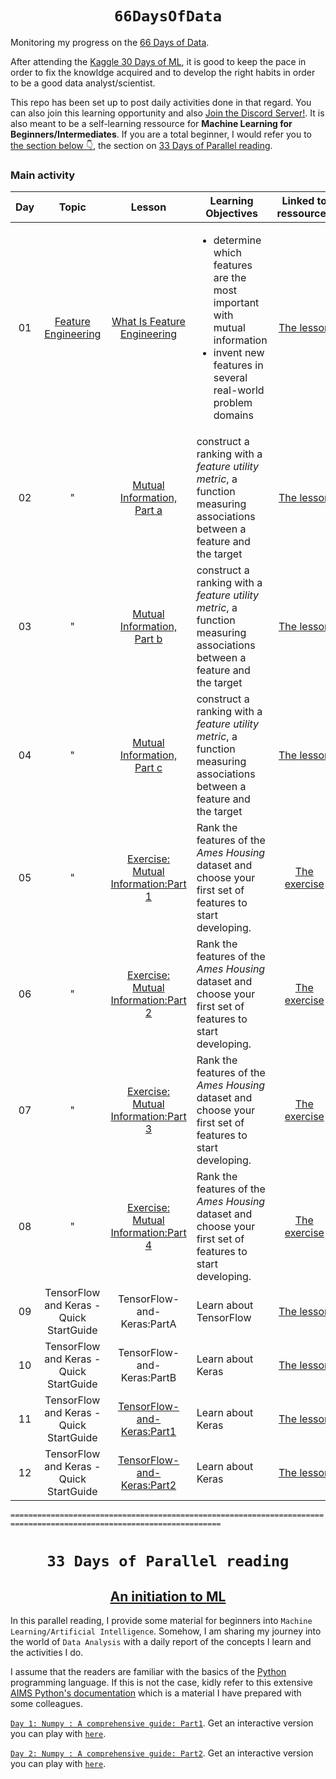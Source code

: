 #                  <h1 align="center">                   ` 66DaysOfData `        </h1>

Monitoring my progress on the [66 Days of Data](https://www.kennethjee.com/66daysofdata).


After attending the [Kaggle 30 Days of ML](https://www.kaggle.com/thirty-days-of-ml), it is good to keep the pace in order to fix the knowldge acquired and to develop the right habits in order to be a good data analyst/scientist.


This repo has been set up to post daily activities done in that regard. You can also join this learning opportunity and also [Join the Discord Server!](https://discord.com/invite/BRv6YGb). It is also meant to be a self-learning ressource for **Machine Learning for Beginners/Intermediates**. 
If you are a total beginner, I would refer you to [the section below 👇](#an-initiation-to-ml), the section on [33 Days of Parallel reading](#33-days-of-parallel-reading).



### Main activity

| Day |                            Topic                           |                   Lesson                    | Learning Objectives                                                                                                             |                   Linked to ressources                  |     Author     |
|:-------------:|:----------------------------------------------------------:|:---------------------------------------------------:|---------------------------------------------------------------------------------------------------------------------------------|:-------------------------------------------------------------:|:--------------:|
|       01     | [Feature Engineering](https://www.kaggle.com/learn/feature-engineering)                                                 |   [What Is Feature Engineering](https://www.kaggle.com/ryanholbrook/what-is-feature-engineering) | <ul><li>determine which features are the most important with mutual information</li><li>invent new features in several real-world problem domains</li></ul>  |    [The lesson](https://www.kaggle.com/ryanholbrook/what-is-feature-engineering)         |    [Ryan Holbrook](https://www.kaggle.com/ryanholbrook)|
|  02   |   "     |  [Mutual Information, Part a](https://www.kaggle.com/ryanholbrook/mutual-information)       | construct a ranking with a *feature utility metric*, a function measuring associations between a feature and the target |[The lesson](https://www.kaggle.com/ryanholbrook/mutual-information) | "|
|  03   |   "     |  [Mutual Information, Part b](https://www.kaggle.com/ryanholbrook/mutual-information)       | construct a ranking with a *feature utility metric*, a function measuring associations between a feature and the target |[The lesson](https://www.kaggle.com/ryanholbrook/mutual-information) | "|
|  04   |   "     |  [Mutual Information, Part c](https://www.kaggle.com/ryanholbrook/mutual-information)       | construct a ranking with a *feature utility metric*, a function measuring associations between a feature and the target |[The lesson](https://www.kaggle.com/ryanholbrook/mutual-information) | "|
|  05   |   "     |  [Exercise: Mutual Information:Part 1](https://www.kaggle.com/yaeulrichgaba/exercise-mutual-information/edit)       | Rank the features of the *Ames Housing* dataset and choose your first set of features to start developing. |[The exercise](https://www.kaggle.com/yaeulrichgaba/exercise-mutual-information/edit) | "|
|  06   |   "     |  [Exercise: Mutual Information:Part 2](https://www.kaggle.com/yaeulrichgaba/exercise-mutual-information/edit)       | Rank the features of the *Ames Housing* dataset and choose your first set of features to start developing. |[The exercise](https://www.kaggle.com/yaeulrichgaba/exercise-mutual-information/edit) | "|
|  07   |   "     |  [Exercise: Mutual Information:Part 3](https://www.kaggle.com/yaeulrichgaba/exercise-mutual-information/edit)       | Rank the features of the *Ames Housing* dataset and choose your first set of features to start developing. |[The exercise](https://www.kaggle.com/yaeulrichgaba/exercise-mutual-information/edit) | "|
|  08   |   "     |  [Exercise: Mutual Information:Part 4](https://www.kaggle.com/yaeulrichgaba/exercise-mutual-information/edit)       | Rank the features of the *Ames Housing* dataset and choose your first set of features to start developing. |[The exercise](https://www.kaggle.com/yaeulrichgaba/exercise-mutual-information/edit) | "|
|  09   |   TensorFlow and Keras - Quick StartGuide     |  TensorFlow-and-Keras:PartA      | Learn about TensorFlow |[The lesson](https://en.wikipedia.org/wiki/TensorFlow) |  **Wikipedia**  |
|  10   |   TensorFlow and Keras - Quick StartGuide     |  TensorFlow-and-Keras:PartB      | Learn about Keras |[The lesson](https://en.wikipedia.org/wiki/Keras) |  **Wikipedia**  |
 | 11   |   TensorFlow and Keras - Quick StartGuide     |  [TensorFlow-and-Keras:Part1]()       | Learn about Keras |[The lesson]() |  [YaeUG](https://github.com/gabayae)  |
  | 12   |   TensorFlow and Keras - Quick StartGuide     |  [TensorFlow-and-Keras:Part2]()       | Learn about Keras |[The lesson]() |  " |






`=====================================================================================================================`


#             <h1 align="center"  class="anchor" id="33-days-of-parallel-reading" >  `33 Days of Parallel reading` </h1>

##             <h2 align="center" class="anchor" id="an-initiation-to-ml">  [An initiation to ML ](https://github.com/gabayae/-66DaysOfData-KennethJee/edit/main/README.md)</h2>


In this parallel reading, I provide some material for beginners into `Machine Learning/Artificial Intelligence`. Somehow, I am sharing my journey into the world of `Data Analysis` with a daily report of the concepts I learn and the activities I do. 

I assume that the readers are familiar with the basics of the [Python](https://www.python.org/) programming language. If this is not the case, kidly refer to this extensive [AIMS Python's documentation](https://python.aims.ac.za/) which is a material I have prepared with some colleagues. 



[`Day 1: Numpy : A comprehensive guide: Part1`](https://github.com/gabayae/33-Days-of-Parallel-Reading/blob/main/Day01_Numpy_Part1.ipynb). Get an interactive version you can play with [`here`](https://colab.research.google.com/github/gabayae/33-Days-of-Parallel-Reading/blob/main/Day01_Numpy_Part1.ipynb).

 
 [`Day 2: Numpy : A comprehensive guide: Part2`](https://github.com/gabayae/33-Days-of-Parallel-Reading/blob/main/Day02_Numpy_Part2.ipynb
). Get an interactive version you can play with [`here`](https://colab.research.google.com/github/gabayae/33-Days-of-Parallel-Reading/blob/main/Day02_Numpy_Part2.ipynb).






